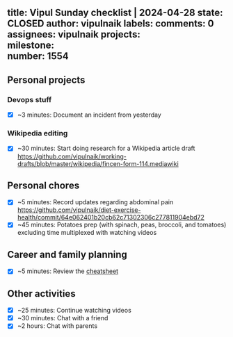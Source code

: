 title:	Vipul Sunday checklist | 2024-04-28
state:	CLOSED
author:	vipulnaik
labels:	
comments:	0
assignees:	vipulnaik
projects:	
milestone:	
number:	1554
--
## Personal projects

### Devops stuff

- [x] ~3 minutes: Document an incident from yesterday

### Wikipedia editing

- [x] ~30 minutes: Start doing research for a Wikipedia article draft https://github.com/vipulnaik/working-drafts/blob/master/wikipedia/fincen-form-114.mediawiki

## Personal chores

- [x] ~5 minutes: Record updates regarding abdominal pain https://github.com/vipulnaik/diet-exercise-health/commit/64e062401b20cb62c71302306c277811904ebd72
- [x] ~45 minutes: Potatoes prep (with spinach, peas, broccoli, and tomatoes) excluding time multiplexed with watching videos

## Career and family planning

- [x] ~5 minutes: Review the [cheatsheet](https://github.com/vipulnaik/working-drafts/blob/master/programming-notes/scala-javascript-python-comparison-cheatsheets.md)

## Other activities

- [x] ~25 minutes: Continue watching videos
- [x] ~30 minutes: Chat with a friend
- [x] ~2 hours: Chat with parents
